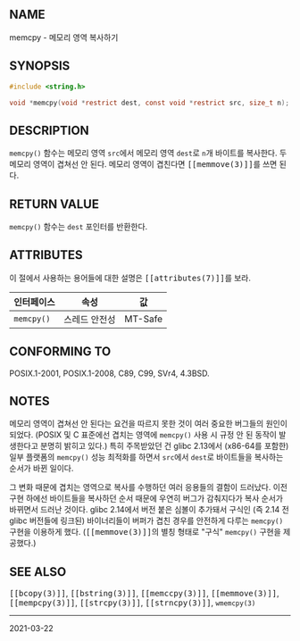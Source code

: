 ## NAME

memcpy - 메모리 영역 복사하기

## SYNOPSIS

```c
#include <string.h>

void *memcpy(void *restrict dest, const void *restrict src, size_t n);
```

## DESCRIPTION

`memcpy()` 함수는 메모리 영역 `src`에서 메모리 영역 `dest`로 `n`개 바이트를 복사한다. 두 메모리 영역이 겹쳐선 안 된다. 메모리 영역이 겹친다면 <tt>[[memmove(3)]]</tt>를 쓰면 된다.

## RETURN VALUE

`memcpy()` 함수는 `dest` 포인터를 반환한다.

## ATTRIBUTES

이 절에서 사용하는 용어들에 대한 설명은 <tt>[[attributes(7)]]</tt>를 보라.

| 인터페이스 | 속성 | 값 |
| --- | --- | --- |
| `memcpy()` | 스레드 안전성 | MT-Safe |

## CONFORMING TO

POSIX.1-2001, POSIX.1-2008, C89, C99, SVr4, 4.3BSD.

## NOTES

메모리 영역이 겹쳐선 안 된다는 요건을 따르지 못한 것이 여러 중요한 버그들의 원인이 되었다. (POSIX 및 C 표준에선 겹치는 영역에 `memcpy()` 사용 시 규정 안 된 동작이 발생한다고 분명히 밝히고 있다.) 특히 주목받았던 건 glibc 2.13에서 (x86-64를 포함한) 일부 플랫폼의 `memcpy()` 성능 최적화를 하면서 `src`에서 `dest`로 바이트들을 복사하는 순서가 바뀐 일이다.

그 변화 때문에 겹치는 영역으로 복사를 수행하던 여러 응용들의 결함이 드러났다. 이전 구현 하에선 바이트들을 복사하던 순서 때문에 우연히 버그가 감춰지다가 복사 순서가 바뀌면서 드러난 것이다. glibc 2.14에서 버전 붙은 심볼이 추가돼서 구식인 (즉 2.14 전 glibc 버전들에 링크된) 바이너리들이 버퍼가 겹친 경우를 안전하게 다루는 `memcpy()` 구현을 이용하게 했다. (<tt>[[memmove(3)]]</tt>의 별칭 형태로 "구식" `memcpy()` 구현을 제공했다.)

## SEE ALSO

<tt>[[bcopy(3)]]</tt>, <tt>[[bstring(3)]]</tt>, <tt>[[memccpy(3)]]</tt>, <tt>[[memmove(3)]]</tt>, <tt>[[mempcpy(3)]]</tt>, <tt>[[strcpy(3)]]</tt>, <tt>[[strncpy(3)]]</tt>, `wmemcpy(3)`

----

2021-03-22
